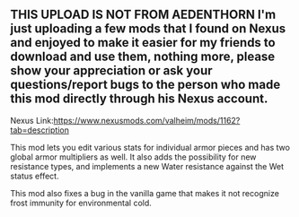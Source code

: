 THIS UPLOAD IS NOT FROM AEDENTHORN
I'm just uploading a few mods that I found on Nexus and enjoyed to make it easier for my friends to download and use them, nothing more, please show your appreciation or ask your questions/report bugs to the person who made this mod directly through his Nexus account.
--

Nexus Link:https://www.nexusmods.com/valheim/mods/1162?tab=description

This mod lets you edit various stats for individual armor pieces and has two global armor multipliers as well. It also adds the possibility for new resistance types, and implements a new Water resistance against the Wet status effect.

This mod also fixes a bug in the vanilla game that makes it not recognize frost immunity for environmental cold.